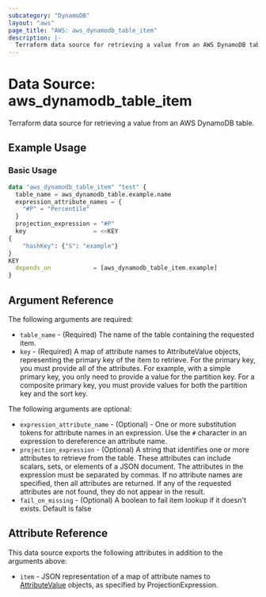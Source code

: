 ```yaml
---
subcategory: "DynamoDB"
layout: "aws"
page_title: "AWS: aws_dynamodb_table_item"
description: |-
  Terraform data source for retrieving a value from an AWS DynamoDB table.
---
```


# Data Source: aws_dynamodb_table_item

Terraform data source for retrieving a value from an AWS DynamoDB table.

## Example Usage

### Basic Usage

```terraform
data "aws_dynamodb_table_item" "test" {
  table_name = aws_dynamodb_table.example.name
  expression_attribute_names = {
    "#P" = "Percentile"
  }
  projection_expression = "#P"
  key                   = <<KEY
{
	"hashKey": {"S": "example"}
}
KEY
  depends_on            = [aws_dynamodb_table_item.example]
}
```

## Argument Reference

The following arguments are required:

* `table_name` - (Required) The name of the table containing the requested item.
* `key` - (Required) A map of attribute names to AttributeValue objects, representing the primary key of the item to retrieve.
  For the primary key, you must provide all of the attributes. For example, with a simple primary key, you only need to provide a value for the partition key. For a composite primary key, you must provide values for both the partition key and the sort key.

The following arguments are optional:

* `expression_attribute_name` - (Optional) - One or more substitution tokens for attribute names in an expression. Use the `#` character in an expression to dereference an attribute name.
* `projection_expression` - (Optional) A string that identifies one or more attributes to retrieve from the table. These attributes can include scalars, sets, or elements of a JSON document. The attributes in the expression must be separated by commas.
If no attribute names are specified, then all attributes are returned. If any of the requested attributes are not found, they do not appear in the result.
* `fail_on_missing` - (Optional) A boolean to fail item lookup if it doesn't exists.  Default is false

## Attribute Reference

This data source exports the following attributes in addition to the arguments above:

* `item` - JSON representation of a map of attribute names to [AttributeValue](https://docs.aws.amazon.com/amazondynamodb/latest/APIReference/API_AttributeValue.html) objects, as specified by ProjectionExpression.
